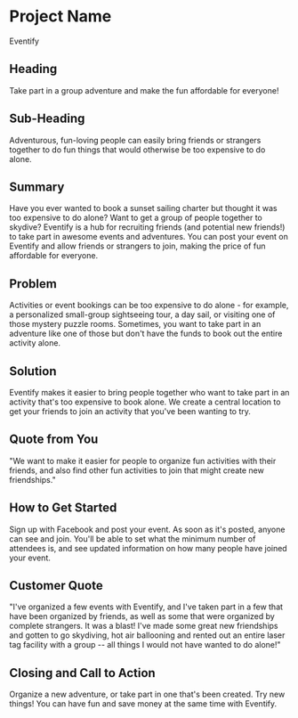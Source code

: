 # Project Name #

Eventify

## Heading ##

Take part in a group adventure and make the fun affordable for everyone!

## Sub-Heading ##

Adventurous, fun-loving people can easily bring friends or strangers together to do fun things that would otherwise be too expensive to do alone.

## Summary ##

Have you ever wanted to book a sunset sailing charter but thought it was too expensive to do alone? Want to get a group of people together to skydive? Eventify is a hub for recruiting friends (and potential new friends!) to take part in awesome events and adventures. You can post your event on Eventify and allow friends or strangers to join, making the price of fun affordable for everyone.

## Problem ##

Activities or event bookings can be too expensive to do alone - for example, a personalized small-group sightseeing tour, a day sail, or visiting one of those mystery puzzle rooms. Sometimes, you want to take part in an adventure like one of those but don't have the funds to book out the entire activity alone.

## Solution ##

Eventify makes it easier to bring people together who want to take part in an activity that's too expensive to book alone. We create a central location to get your friends to join an activity that you've been wanting to try.

## Quote from You ##

"We want to make it easier for people to organize fun activities with their friends, and also find other fun activities to join that might create new friendships."

## How to Get Started ##

Sign up with Facebook and post your event. As soon as it's posted, anyone can see and join. You'll be able to set what the minimum number of attendees is, and see updated information on how many people have joined your event.

## Customer Quote ##

"I've organized a few events with Eventify, and I've taken part in a few that have been organized by friends, as well as some that were organized by complete strangers. It was a blast! I've made some great new friendships and gotten to go skydiving, hot air ballooning and rented out an entire laser tag facility with a group -- all things I would not have wanted to do alone!"

## Closing and Call to Action ##

Organize a new adventure, or take part in one that's been created. Try new things! You can have fun and save money at the same time with Eventify.

